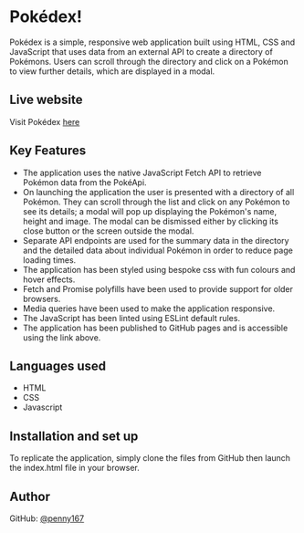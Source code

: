 # Pokédex!

Pokédex is a simple, responsive web application built using HTML, CSS and JavaScript that uses data from an external API to create a directory of Pokémons. Users can scroll through the directory and click on a Pokémon to view further details, which are displayed in a modal. 

## Live website

Visit Pokédex [here](https://penny167.github.io/first-js-app/)

## Key Features

- The application uses the native JavaScript Fetch API to retrieve Pokémon data from the PokéApi.
- On launching the application the user is presented with a directory of all Pokémon. They can scroll through the list and click on any Pokémon to see its details; a modal will pop up displaying the Pokémon's name, height and image. The modal can be dismissed either by clicking its close button or the screen outside the modal.
- Separate API endpoints are used for the summary data in the directory and the detailed data about individual Pokémon in order to reduce page loading times.
- The application has been styled using bespoke css with fun colours and hover effects.
- Fetch and Promise polyfills have been used to provide support for older browsers.
- Media queries have been used to make the application responsive.
- The JavaScript has been linted using ESLint default rules.
- The application has been published to GitHub pages and is accessible using the link above.

## Languages used

- HTML
- CSS
- Javascript

## Installation and set up

To replicate the application, simply clone the files from GitHub then launch the index.html file in your browser.

## Author

GitHub: [@penny167](https://github.com/Penny167)
